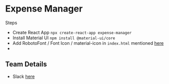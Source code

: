 # Expense Manager

Steps

- Create React App 
    `npx create-react-app expense-manager`
- Install Material UI 
    `npm install @material-ui/core`
- Add RobotoFont / Font Icon / material-icon in `index.html` mentioned [here](https://material-ui.com/getting-started/installation/)
- 
 



## Team Details
- Slack [here](https://app.slack.com/client/T021CAC2SQP/C021LADEK46)